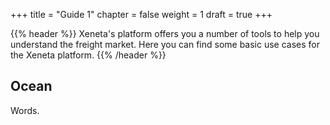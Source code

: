+++
title = "Guide 1"
chapter = false
weight = 1
draft = true
+++

{{% header %}} Xeneta's platform offers you a number of tools to help you understand the freight market. Here you can find some basic use cases for the Xeneta platform. {{% /header %}}

## Ocean

Words.

